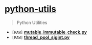 # [python-utils](https://github.com/kenny-kvibe/python-utils)

> Python Utilities


- `[RAW]` [**mutable_immutable_check.py**](https://raw.githubusercontent.com/kenny-kvibe/python-utils/main/mutable_immutable_check.py)
- `[RAW]` [**thread_pool_sigint.py**](https://raw.githubusercontent.com/kenny-kvibe/python-utils/main/thread_pool_sigint.py)
